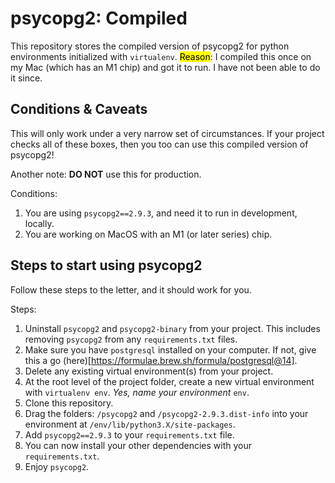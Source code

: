 # psycopg2: Compiled

This repository stores the compiled version of psycopg2 for python environments
initialized with `virtualenv`. <mark>Reason</mark>: I compiled this once on my
Mac (which has an M1 chip) and got it to run. I have not been able to do it since.

## Conditions & Caveats

This will only work under a very narrow set of circumstances. If your project checks
all of these boxes, then you too can use this compiled version of psycopg2!

Another note: **DO NOT** use this for production.

Conditions:
1. You are using `psycopg2==2.9.3`, and need it to run in development, locally.
2. You are working on MacOS with an M1 (or later series) chip.

## Steps to start using psycopg2

Follow these steps to the letter, and it should work for you.

Steps:
1. Uninstall `psycopg2` and `psycopg2-binary` from your project. This includes removing `psycopg2` from any `requirements.txt` files.
2. Make sure you have `postgresql` installed on your computer. If not, give this a go (here)[https://formulae.brew.sh/formula/postgresql@14].
3. Delete any existing virtual environment(s) from your project.
4. At the root level of the project folder, create a new virtual environment with `virtualenv env`. *Yes, name your environment* `env`.
5. Clone this repository.
6. Drag the folders: `/psycopg2` and `/psycopg2-2.9.3.dist-info` into your environment at `/env/lib/python3.X/site-packages`.
7. Add `psycopg2==2.9.3` to your `requirements.txt` file.
8. You can now install your other dependencies with your `requirements.txt`.
9. Enjoy `psycopg2`.
